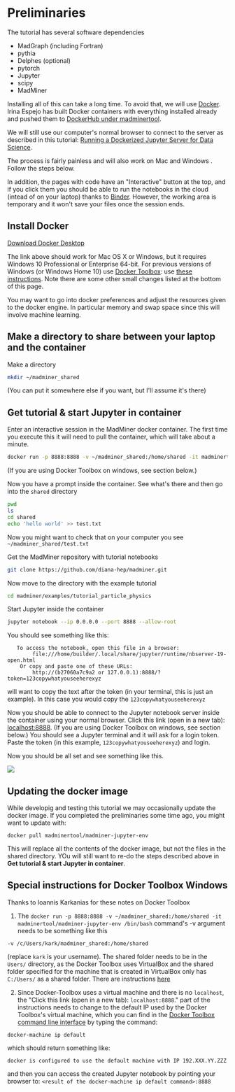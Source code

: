 

# Preliminaries

The tutorial has several software dependencies 

 * MadGraph (including Fortran)
 * pythia
 * Delphes (optional)
 * pytorch
 * Jupyter
 * scipy 
 * MadMiner

Installing all of this can take a long time. To avoid that, we will use [Docker](https://www.docker.com). 
Irina Espejo has built Docker containers with everything installed already and pushed them to [DockerHub under madminertool](https://hub.docker.com/u/madminertool/).

We will still use our computer's normal browser to connect to the server as described in this tutorial: [Running a Dockerized Jupyter Server for Data Science](https://www.dataquest.io/blog/docker-data-science/).

The process is fairly painless and will also work on Mac and Windows . Follow the steps below. 

In addition, the pages with code have an "Interactive" button at the top, and if you click them you should be able to run the notebooks in the cloud (intead of on your laptop) thanks to [Binder](https://mybinder.org). However, the working area is temporary and it won't save your files once the session ends. 

## Install Docker

[Download Docker Desktop](https://www.docker.com/products/docker-desktop)

The link above should work for Mac OS X or Windows, but it requires Windows 10 Professional or Enterprise 64-bit. For previous versions of Windows (or Windows Home 10) use [Docker Toolbox](https://docs.docker.com/toolbox/overview/): use [these instructions](https://docs.docker.com/toolbox/toolbox_install_windows/). Note there are some other small changes listed at the bottom of this page. 

You may want to go into docker preferences and adjust the resources given to the docker engine. In particular memory and swap space since this will involve machine learning. 

## Make a directory to share between your laptop and the container

Make a directory 
```bash
mkdir ~/madminer_shared
```

(You can put it somewhere else if you want, but I'll assume it's there)

## Get tutorial & start Jupyter in container

Enter an interactive session in the MadMiner docker container.
The first time you execute this it will need to pull the container, which will take about a minute.
```bash
docker run -p 8888:8888 -v ~/madminer_shared:/home/shared -it madminertool/madminer-jupyter-env /bin/bash
```
(If you are using Docker Toolbox on windows, see section below.)

Now you have a prompt inside the container. See what's there and then go into the `shared` directory

```bash
pwd
ls
cd shared
echo 'hello world' >> test.txt
```

Now you might want to check that on your computer you see `~/madminer_shared/test.txt`

<!--
Upgrade MadMiner with pip
```bash
pip install --upgrade madminer
```
-->

Get the MadMiner repository with tutorial notebooks
```bash
git clone https://github.com/diana-hep/madminer.git
```

Now move to the directory with the example tutorial
```bash
cd madminer/examples/tutorial_particle_physics
```

Start Jupyter inside the container
```bash
jupyter notebook --ip 0.0.0.0 --port 8888 --allow-root
```

You should see something like this:
```shell
   To access the notebook, open this file in a browser:
        file:///home/builder/.local/share/jupyter/runtime/nbserver-19-open.html
    Or copy and paste one of these URLs:
        http://(b27060a7c9a2 or 127.0.0.1):8888/?token=123copywhatyouseeherexyz
```

will want to copy the text after the token (in your terminal, this is just an example). In this case you would copy the `123copywhatyouseeherexyz`

Now you should be able to connect to the Jupyter notebook server inside the container using your normal browser. Click this link (open in a new tab): [localhost:8888](localhost:8888). (If you are using Docker Toolbox on windows, see section below.) You should see a Jupyter terminal and it will ask for a login token. Paste the token (in this example, `123copywhatyouseeherexyz`) and login.

Now you should be all set and see something like this.

![](/madminer-tutorial/images/notebook.png)

## Updating the docker image

While developig and testing this tutorial we may occasionally update the docker image. If you completed the preliminaries some time ago, you might want to update with:
```shell
docker pull madminertool/madminer-jupyter-env
```
This will replace all the contents of the docker image, but not the files in the shared directory. YOu will still want to re-do the 
steps described above in **Get tutorial & start Jupyter in container**.

## Special instructions for Docker Toolbox Windows 

Thanks to Ioannis Karkanias for these notes on Docker Toolbox

1) The 
```docker run -p 8888:8888 -v ~/madminer_shared:/home/shared -it madminertool/madminer-jupyter-env /bin/bash``` 
command's -v argument needs to be something like this

```shell
-v /c/Users/kark/madminer_shared:/home/shared
```
(replace `kark` is your username). The shared folder needs to be in the `Users/` directory, as the Docker Toolbox uses VirtualBox and the shared folder specified for the machine that is created in VirtualBox only has `C:/Users/` as a shared folder. There are instructions [here](https://docs.docker.com/toolbox/toolbox_install_windows/#optional-add-shared-directories)

2) Since Docker-Toolbox uses a virtual machine and there is no `localhost`, the 
"Click this link (open in a new tab): `localhost:8888`." 
part of the instructions needs to change to the default IP used by the Docker Toolbox's virtual machine, which you can find in the [Docker Toolbox command line interface](https://docs.docker.com/toolbox/toolbox_install_windows/#step-3-verify-your-installation) by typing the command:

```shell
docker-machine ip default
```
which should return something like:
```
docker is configured to use the default machine with IP 192.XXX.YY.ZZZ
```
and then you can access the created Jupyter notebook by pointing your browser to: ```<result of the docker-machine ip default command>:8888```



